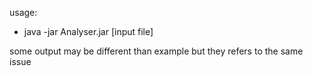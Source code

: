 usage:
- java -jar Analyser.jar [input file] 

some output may be different than example but they refers to the same issue